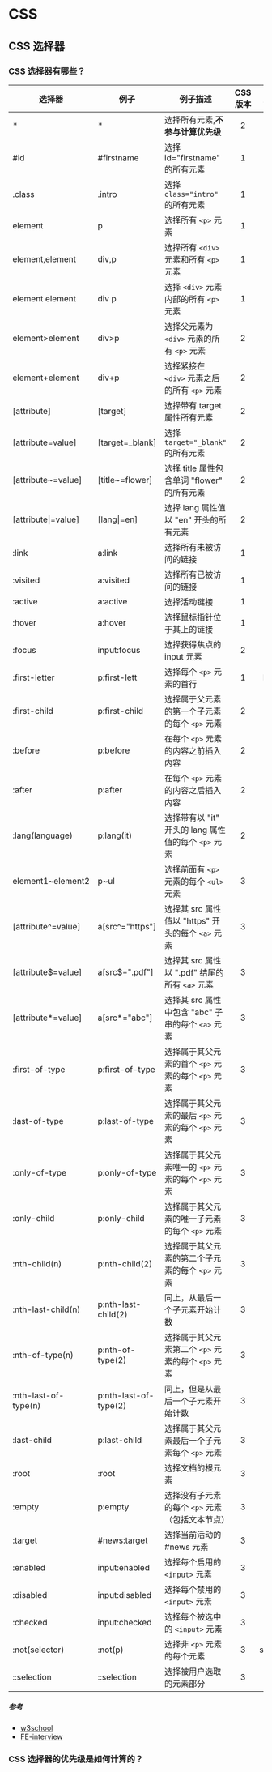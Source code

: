 # CSS

## CSS 选择器

### CSS 选择器有哪些？


| 选择器               |	例子	                 | 例子描述	                                    |CSS版本| 兼容性 |
|---------------------|-----------------------|---------------------------------------------|:----:|:-----:|
| *                   | *                     | 选择所有元素,**不参与计算优先级**                | 2  | IE6+ |
| #id                 |	#firstname            | 选择 id="firstname" 的所有元素                 | 1  | IE6+ |
| .class              |	.intro                | 选择 `class="intro"` 的所有元素                | 1 | IE6+ |
| element             |	p                     |	选择所有 `<p>` 元素                            | 1 | IE6+|
| element,element     |	div,p                 |	选择所有 `<div>` 元素和所有 `<p>` 元素          | 1 | IE6+ |
| element element     |	div p                 | 选择 `<div>` 元素内部的所有 `<p>` 元素          | 1 | IE6+ |
| element>element     |	div>p                 | 选择父元素为 `<div>` 元素的所有 `<p>` 元素       | 2 | IE7+ |
| element+element     |	div+p                 | 选择紧接在 `<div>` 元素之后的所有 `<p>` 元素     | 2 | IE7+ |
| [attribute]	        | [target]              | 选择带有 target 属性所有元素                    | 2 | IE7+ |
| [attribute=value]   |	[target=_blank]       | 选择 `target="_blank"` 的所有元素              | 2 | IE7+ |
| [attribute~=value]  |	[title~=flower]       | 选择 title 属性包含单词 "flower" 的所有元素      | 2 | IE7+ |
| [attribute\|=value]	| [lang\|=en]           | 选择 lang 属性值以 "en" 开头的所有元素           | 2 | IE7+ |
| :link               |	a:link                | 选择所有未被访问的链接                          | 1 | IE4+ |
| :visited	          | a:visited             | 选择所有已被访问的链接                          | 1 | IE4+ |
| :active             |	a:active              | 选择活动链接                                   | 1 | IE4+ |
| :hover              |	a:hover               | 选择鼠标指针位于其上的链接                       | 1 | IE4+ |
| :focus              |	input:focus           | 选择获得焦点的 input 元素                       | 2 | IE4+ |
| :first-letter       |	p:first-lett          | 选择每个 `<p>` 元素的首行                       | 1 | IE5.5+ |
| :first-child	      | p:first-child         | 选择属于父元素的第一个子元素的每个 `<p>` 元素       | 2 | IE7+ |
| :before             | p:before              |	在每个 `<p>` 元素的内容之前插入内容               | 2 | IE8+ |
| :after              | p:after               |	在每个 `<p>` 元素的内容之后插入内容               | 2 | IE8+ |
| :lang(language)     |	p:lang(it)            | 选择带有以 "it" 开头的 lang 属性值的每个 `<p>` 元素| 2 | IE7+ |
| element1~element2   |	p~ul	                | 选择前面有 `<p>` 元素的每个 `<ul>` 元素           |	3 | IE7+ |
| [attribute^=value]	| a[src^="https"]       | 选择其 src 属性值以 "https" 开头的每个 `<a>` 元素 | 3 | IE7+ |
| [attribute$=value]  |	a[src$=".pdf"]	      | 选择其 src 属性以 ".pdf" 结尾的所有 `<a>` 元素    | 3 | IE7+ |
| [attribute*=value]	| a[src*="abc"]         |	选择其 src 属性中包含 "abc" 子串的每个 `<a>` 元素  | 3 | IE7+ |
| :first-of-type      |	p:first-of-type	      | 选择属于其父元素的首个 `<p>` 元素的每个 `<p>` 元素  | 3 | IE9+ |
| :last-of-type       |	p:last-of-type        |	选择属于其父元素的最后 `<p>` 元素的每个 `<p>` 元素  | 3 | IE9+ |
| :only-of-type	      | p:only-of-type        |	选择属于其父元素唯一的 `<p>` 元素的每个 `<p>` 元素  | 3 | IE9+ |
| :only-child         |	p:only-child          |	选择属于其父元素的唯一子元素的每个 `<p>` 元素       | 3 | IE9+ |
| :nth-child(n)       |	p:nth-child(2)        |	选择属于其父元素的第二个子元素的每个 `<p>` 元素      | 3 | IE9+ |
| :nth-last-child(n)  |	p:nth-last-child(2)	  | 同上，从最后一个子元素开始计数                     | 3 | IE9+ |
| :nth-of-type(n)     |	p:nth-of-type(2)      |	选择属于其父元素第二个 `<p>` 元素的每个 `<p>` 元素  | 3 | IE9+ |
| :nth-last-of-type(n)|	p:nth-last-of-type(2) |	同上，但是从最后一个子元素开始计数                  | 3 | IE9+ |
| :last-child         |	p:last-child          |	选择属于其父元素最后一个子元素每个 `<p>` 元素       | 3 | IE9+ |
| :root               |	:root                 |	选择文档的根元素                                 | 3 | IE7+ |
| :empty              |	p:empty               |	选择没有子元素的每个 `<p>` 元素（包括文本节点）      | 3 | IE7+ |
| :target             |	#news:target          |	选择当前活动的 #news 元素                        | 3 | IE7+ |
| :enabled            |	input:enabled         | 选择每个启用的 `<input>` 元素                    | 3 | IE7+ |
| :disabled	          | input:disabled        | 选择每个禁用的 `<input>` 元素                    | 3 | IE7+ |
| :checked            |	input:checked         | 选择每个被选中的 `<input>` 元素                  | 3 | IE7+ |
| :not(selector)      |	:not(p)               | 选择非 `<p>` 元素的每个元素                      | 3 | safari9+|
| ::selection	        | ::selection           |	选择被用户选取的元素部分                          | 3 | IE9+ |

##### 参考

  * [w3school](http://www.w3school.com.cn/cssref/css_selectors.asp)
  * [FE-interview](https://github.com/foreverzmy/FE-interview#css%E9%80%89%E6%8B%A9%E5%99%A8%E6%9C%89%E5%93%AA%E4%BA%9B)

### CSS 选择器的优先级是如何计算的？
